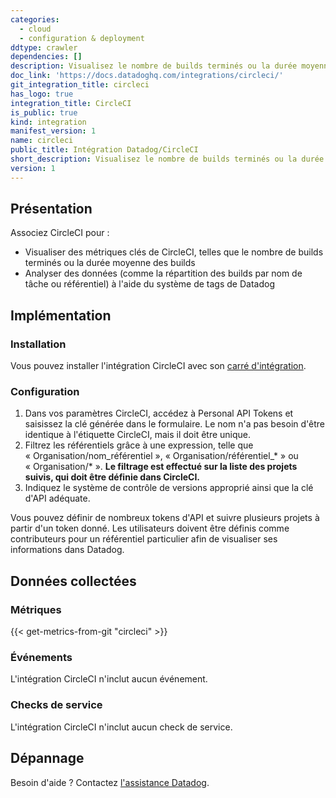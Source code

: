 ```yaml
---
categories:
  - cloud
  - configuration & deployment
ddtype: crawler
dependencies: []
description: Visualisez le nombre de builds terminés ou la durée moyenne des builds.
doc_link: 'https://docs.datadoghq.com/integrations/circleci/'
git_integration_title: circleci
has_logo: true
integration_title: CircleCI
is_public: true
kind: integration
manifest_version: 1
name: circleci
public_title: Intégration Datadog/CircleCI
short_description: Visualisez le nombre de builds terminés ou la durée moyenne des builds.
version: 1
---
```

## Présentation

Associez CircleCI pour :
* Visualiser des métriques clés de CircleCI, telles que le nombre de builds terminés ou la durée moyenne des builds
* Analyser des données (comme la répartition des builds par nom de tâche ou référentiel) à l'aide du système de tags de Datadog

## Implémentation
### Installation

Vous pouvez installer l'intégration CircleCI avec son [carré d'intégration][1].

### Configuration

1. Dans vos paramètres CircleCI, accédez à Personal API Tokens et saisissez la clé générée dans le formulaire. Le nom n'a pas besoin d'être identique à l'étiquette CircleCI, mais il doit être unique.
2. Filtrez les référentiels grâce à une expression, telle que « Organisation/nom_référentiel », « Organisation/référentiel_\* » ou « Organisation/\* ». **Le filtrage est effectué sur la liste des projets suivis, qui doit être définie dans CircleCI.**
3. Indiquez le système de contrôle de versions approprié ainsi que la clé d'API adéquate.

Vous pouvez définir de nombreux tokens d'API et suivre plusieurs projets à partir d'un token donné. Les utilisateurs doivent être définis comme contributeurs pour un référentiel particulier afin de visualiser ses informations dans Datadog.

## Données collectées
### Métriques
{{< get-metrics-from-git "circleci" >}}


### Événements
L'intégration CircleCI n'inclut aucun événement.

### Checks de service
L'intégration CircleCI n'inclut aucun check de service.

## Dépannage
Besoin d'aide ? Contactez [l'assistance Datadog][3].

[1]: https://app.datadoghq.com/account/settings#integrations/circleci
[2]: https://github.com/DataDog/dogweb/blob/prod/integration/circleci/circleci_metadata.csv
[3]: https://docs.datadoghq.com/fr/help


